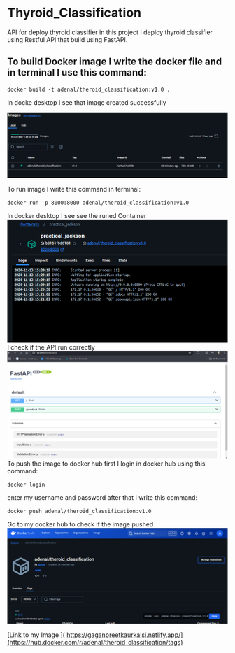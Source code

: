 # Thyroid_Classification
API for deploy thyroid classifier in this project I deploy thyroid classifier using Restful API that build using FastAPI.
## To build Docker image I write the docker file and in terminal I use this command:
    docker build -t adenal/theroid_classification:v1.0 .
In docke desktop I see that image created successfully

![Alt](https://github.com/AdanALalawni/Thyroid_Classification/blob/main/images/Screenshot%202024-11-13%20151507.png)

To run image I write this command in terminal:

    docker run -p 8000:8000 adenal/theroid_classification:v1.0
In docker desktop I see see the runed Container
![Alt](https://github.com/AdanALalawni/Thyroid_Classification/blob/main/images/Screenshot%202024-11-13%20152157.png)
I check if the API run correctly
![Alt](https://github.com/AdanALalawni/Thyroid_Classification/blob/main/images/Screenshot%202024-11-13%20152235.png)
To push the image to docker hub first I login in docker hub using this command:

    docker login
enter my username and password after that I write this command:
      
    docker push adenal/theroid_classification:v1.0
Go to my docker hub to check if the image pushed 
![Alt](https://github.com/AdanALalawni/Thyroid_Classification/blob/main/images/Screenshot%202024-11-13%20151900.png)

[Link to my Image ]( https://gaganpreetkaurkalsi.netlify.app/](https://hub.docker.com/r/adenal/theroid_classification/tags)
